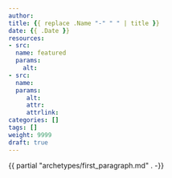 ```yaml
---
author: 
title: {{ replace .Name "-" " " | title }}
date: {{ .Date }}
resources:
- src:
  name: featured
  params:
    alt: 
- src:
  name:
  params:
     alt:
     attr:
     attrlink:
categories: []
tags: []
weight: 9999
draft: true
---
```


{{ partial "archetypes/first_paragraph.md" . -}} <!--more-->
